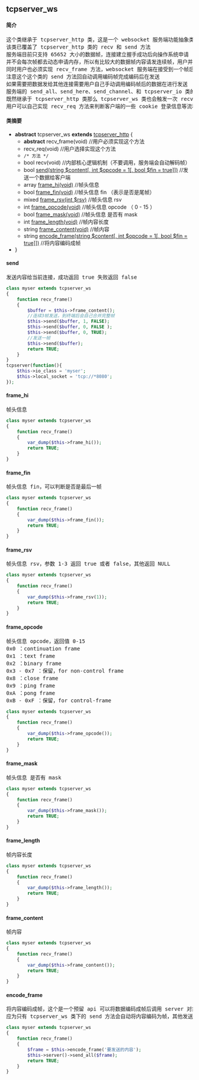 ## tcpserver_ws
#### 简介
<pre>
这个类继承于 tcpserver_http 类，这是一个 websocket 服务端功能抽象类，用户可以继承该类来完成一个 websocket 服务端
该类已覆盖了 tcpserver_http 类的 recv 和 send 方法
服务端目前只支持 65652 大小的数据帧，连接建立握手成功后向操作系统申请
并不会每次帧都去动态申请内存，所以有比较大的数据帧内容请发连续帧，用户并且自己写逻辑规则
同时用户也必须实现 recv_frame 方法，websocket 服务端在接受到一个帧后会触发这个方法
注意这个这个类的 send 方法回自动调用编码帧完成编码后在发送
如果需要把数据发给其他连接需要用户自己手动调用编码帧后的数据在进行发送
服务端的 send_all、send_here、send_channel、和 tcpserver_io 类的 send_them 并不会编码任何数据
既然继承于 tcpserver_http 类那么 tcpserver_ws 类也会触发一次 recv_req 方法后才会进入接收帧的逻辑
用户可以自己实现 recv_req 方法来判断客户端的一些 cookie 登录信息等流程控制
</pre>
#### 类摘要
- **abstract** tcpserver_ws **extends** [tcpserver_http](tcpserver_http.md) {
	- **abstract** recv_frame(void) //用户必须实现这个方法
	- recv_req(void) //用户选择实现这个方法
	- `/* 方法 */`
	- bool recv(void) //内部核心逻辑机制（不要调用，服务端会自动解码帧）
	- bool [send(string $content[, int $opcode = 1[, bool $fin = true]])](tcpserver_ws.md#send) //发送一个数据给客户端
	- array [frame_hi(void)](tcpserver_ws.md#frame_hi) //帧头信息
	- bool [frame_fin(void)](tcpserver_ws.md#frame_fin) //帧头信息 fin （表示是否是尾帧）
	- mixed [frame_rsv(int $rsv)](tcpserver_ws.md#frame_rsv) //帧头信息 rsv
	- int [frame_opcode(void)](tcpserver_ws.md#frame_opcode) //帧头信息 opcode （ 0 - 15 ）
	- bool [frame_mask(void)](tcpserver_ws.md#frame_mask) //帧头信息 是否有 mask
	- int [frame_length(void)](tcpserver_ws.md#frame_length) //帧内容长度
	- string [frame_content(void)](tcpserver_ws.md#frame_content) //帧内容
	- string [encode_frame(string $content[, int $opcode = 1[, bool $fin = true]])](tcpserver_ws.md#encode_frame) //将内容编码成帧
- }
#### send
<pre>
发送内容给当前连接，成功返回 true 失败返回 false
</pre>
```php
class myser extends tcpserver_ws
{
	function recv_frame()
	{
		$buffer = $this->frame_content();
		//连续3帧发送，到终端后会自己合并完整帧
		$this->send($buffer, 1, FALSE);
		$this->send($buffer, 0, FALSE );
		$this->send($buffer, 0, TRUE);
		//发送一帧
		$this->send($buffer);
		return TRUE;
	}
}
tcpserver(function(){
	$this->io_class = 'myser';
	$this->local_socket = 'tcp://*8080';
});
```
#### frame_hi
<pre>
帧头信息
</pre>
```php
class myser extends tcpserver_ws
{
	function recv_frame()
	{
		var_dump($this->frame_hi());
		return TRUE;
	}
}
```
#### frame_fin
<pre>
帧头信息 fin，可以判断是否是最后一帧
</pre>
```php
class myser extends tcpserver_ws
{
	function recv_frame()
	{
		var_dump($this->frame_fin());
		return TRUE;
	}
}
```
#### frame_rsv
<pre>
帧头信息 rsv，参数 1-3 返回 true 或者 false，其他返回 NULL
</pre>
```php
class myser extends tcpserver_ws
{
	function recv_frame()
	{
		var_dump($this->frame_rsv(1));
		return TRUE;
	}
}
```
#### frame_opcode
<pre>
帧头信息 opcode，返回值 0-15
0x0 ：continuation frame
0x1 ：text frame
0x2 ：binary frame
0x3 - 0x7 ：保留，for non-control frame
0x8 ：close frame
0x9 ：ping frame
0xA ：pong frame
0xB - 0xF ：保留，for control-frame
</pre>
```php
class myser extends tcpserver_ws
{
	function recv_frame()
	{
		var_dump($this->frame_opcode());
		return TRUE;
	}
}
```
#### frame_mask
<pre>
帧头信息 是否有 mask
</pre>
```php
class myser extends tcpserver_ws
{
	function recv_frame()
	{
		var_dump($this->frame_mask());
		return TRUE;
	}
}
```
#### frame_length
<pre>
帧内容长度
</pre>
```php
class myser extends tcpserver_ws
{
	function recv_frame()
	{
		var_dump($this->frame_length());
		return TRUE;
	}
}
```
#### frame_content
<pre>
帧内容
</pre>
```php
class myser extends tcpserver_ws
{
	function recv_frame()
	{
		var_dump($this->frame_content());
		return TRUE;
	}
}
```
#### encode_frame
<pre>
将内容编码成帧，这个是一个预留 api 可以将数据编码成帧后调用 server 对象下 的 send_all 等方法发送给其连接
应为只有 tcpserver_ws 类下的 send 方法会自动将内容编码为帧，其他发送方法并不会任何编码
</pre>
```php
class myser extends tcpserver_ws
{
	function recv_frame()
	{
		$frame = $this->encode_frame('要发送的内容');
		$this->server()->send_all($frame);
		return TRUE;
	}
}
```
